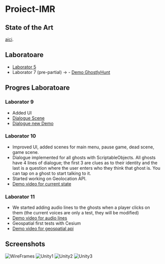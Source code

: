 # Proiect-IMR

## State of the Art
[aici](https://docs.google.com/document/d/1j2LIBJtaXWi5p8AUNfjJqLOgJskBPEmiXw8Nb2GPMwo/edit#heading=h.bcldxwdefncd).

## Laboratoare
- [Laborator 5](https://docs.google.com/document/d/1GXaf1HrekcAuz38qmZMcn3qLcBmMmG8uwxyvITBbP1A/edit#heading=h.2lsxvbhyp4xj)
- Laborator 7 (pre-partial) -> - [Demo GhostlyHunt](https://clipchamp.com/watch/FHEdQ7kvRl8?utm_source=share&utm_medium=social&utm_campaign=watch)




## Progres Laboratoare
### Laborator 9
- Added UI
- [Dialogue Scene](https://drive.google.com/file/d/1Y2nbQNCWH1vOuvutLHx0XmoBsbHYi2mV/view?usp=sharing)
- [Dialogue new Demo](https://drive.google.com/file/d/1wjVPgw9WLqKMkdWcyT_z9Ci_4rFMkG9h/view?usp=sharing)

### Laborator 10
- Improved UI, added scenes for main menu, pause game, dead scene, game scene.
- Dialogue implemented for all ghosts with ScriptableObjects. All ghosts have 4 lines of dialogue; the first 3 are clues as to their identity and the last is a question where the user enters who they think that ghost is. You can tap on a ghost to start talking to it.
- Started working on Geolocation API.
- [Demo video for current state](https://drive.google.com/file/d/1nokihEIQxLApQcL5rq93Z3ml_dbC3tx_/view?usp=sharing)

### Laborator 11
- We started adding audio lines to the ghosts when a player clicks on them (the current voices are only a test, they will be modified)
- [Demo video for audio lines](https://drive.google.com/file/d/1SSu0FutcrAHfSeTwy_Z_JYCfTJkKYM0o/view?usp=sharing)
- Geospatial first tests with Cesium
- [Demo video for geospatial api](https://drive.google.com/file/d/13Ftf-RlSCiEw8FQOTwpR9DweYKjo3p7y/view?usp=sharing)

## Screenshots
![WireFrames](https://github.com/Proiect-IMR/Proiect-IMR/assets/36382081/0e48121d-1824-42eb-904b-abd63a957324)
![Unity1](https://github.com/Proiect-IMR/Proiect-IMR/assets/36382081/8ea0aca9-1f0b-4425-878f-fb2081d88458)
![Unity2](https://github.com/Proiect-IMR/Proiect-IMR/assets/36382081/79895430-a05b-440a-b5df-d74ab14e5200)
![Unity3](https://github.com/Proiect-IMR/Proiect-IMR/assets/36382081/79c495c0-93b6-46cc-ba77-ad52884bea87)
